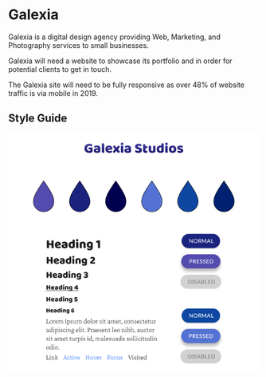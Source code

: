 # Galexia

Galexia is a digital design agency providing Web, Marketing, and Photography services to small businesses.

Galexia will need a website to showcase its portfolio and in order for potential clients to get in touch.

The Galexia site will need to be fully responsive as over 48% of website traffic is via mobile in 2019.

## Style Guide

![Stye Guide](img/Frame.png)